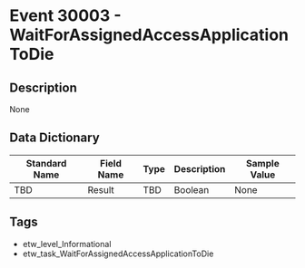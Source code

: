 # Event 30003 - WaitForAssignedAccessApplicationToDie

## Description
None

## Data Dictionary
|Standard Name|Field Name|Type|Description|Sample Value|
|---|---|---|---|---|
|TBD|Result|TBD|Boolean|None|None|

## Tags
* etw_level_Informational
* etw_task_WaitForAssignedAccessApplicationToDie